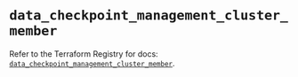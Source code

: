 # `data_checkpoint_management_cluster_member`

Refer to the Terraform Registry for docs: [`data_checkpoint_management_cluster_member`](https://registry.terraform.io/providers/checkpointsw/checkpoint/2.11.0/docs/data-sources/management_cluster_member).
